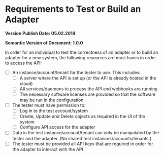 # Requirements to Test or Build an Adapter
**Version Publish Date: 05.02.2018**

**Semantic Version of Document: 1.0.0**

In order for an individual to test the correctness of an adapter or to build an
adapter for a new system, the following resources are must haves in order to
access the API:
- [ ] An instance/account/tenant for the tester to use.  This includes:
  - [ ] A server where the API is set up (or the API is already hosted in the cloud)
  - [ ] All services/daemons to process the API and webhooks are running
  - [ ] The necessary software licenses are provided so that the software may be
  run in the configuration
- [ ] The tester must have permission to:
  - [ ] Log in to the test account/system
  - [ ] Create, Update and Delete objects as required in the UI of the system
  - [ ] Configure API access for the adapter
- [ ] Data in the test instance/account/tenant can only be manipulated by the
tester and the adapter. (No shared test instances/accounts/tenants.)
- [ ] The tester must be provided all API keys that are required in order for
the adapter to interact with the API
